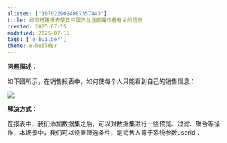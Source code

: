```yaml
---
aliases: ["1970229024087357443"]
title: 如何搭建报表使其只展示与当前操作者有关的信息
created: 2025-07-15
modified: 2025-07-15
tags: ['e-builder']
theme: e-builder
---
```


**问题描述：**

如下图所示，在销售报表中，如何使每个人只能看到自己的销售信息：

![](https://myhelpdoc.oss-cn-heyuan.aliyuncs.com/mdimages/600b72b97bace0083e6240417e31abb0.jpg)

**解决方式：**

在报表中，我们添加数据集之后，可以对数据集进行一些预览、过滤、聚合等操作，本场景中，我们可以设置筛选条件，是销售人等于系统参数userid：

